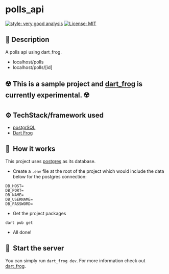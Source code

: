# polls_api

[![style: very good analysis][very_good_analysis_badge]][very_good_analysis_link]
[![License: MIT][license_badge]][license_link]


[license_badge]: https://img.shields.io/badge/license-MIT-blue.svg
[license_link]: https://opensource.org/licenses/MIT
[very_good_analysis_badge]: https://img.shields.io/badge/style-very_good_analysis-B22C89.svg
[very_good_analysis_link]: https://pub.dev/packages/very_good_analysis


## 📝 Description
A polls api using dart_frog.
- localhost/polls
- localhost/polls/[id]

<h2>☢️ This is a sample project and <a href="https://github.com/VeryGoodOpenSource/dart_frog">dart_frog</a> is currently experimental. ☢️</h2>

## ⚙️ TechStack/framework used

- [postgrSQL](https://www.postgresql.org/download/)
- [Dart Frog](https://pub.dev/packages/dart_frog)


## 🚀&nbsp; How it works

This project uses [postgres](https://pub.dev/packages/postgres) as its database.

- Create a `.env` file at the root of the project which would include the data below for the postgres connection:

```
DB_HOST=
DB_PORT=
DB_NAME=
DB_USERNAME=
DB_PASSWORD=
```

- Get the project packages

```
dart pub get
```

- All done!

## 🚀&nbsp; Start the server

You can simply run `dart_frog dev`. For more information check out [dart_frog](https://github.com/VeryGoodOpenSource/dart_frog).
